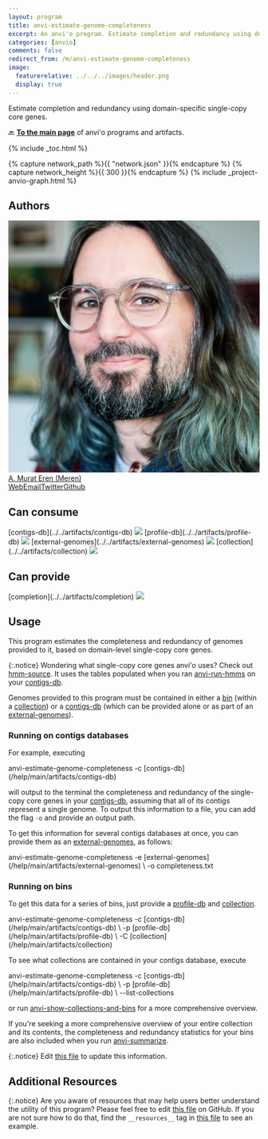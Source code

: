 ```yaml
---
layout: program
title: anvi-estimate-genome-completeness
excerpt: An anvi'o program. Estimate completion and redundancy using domain-specific single-copy core genes.
categories: [anvio]
comments: false
redirect_from: /m/anvi-estimate-genome-completeness
image:
  featurerelative: ../../../images/header.png
  display: true
---
```


Estimate completion and redundancy using domain-specific single-copy core genes.

🔙 **[To the main page](../../)** of anvi'o programs and artifacts.


{% include _toc.html %}
<div id="svg" class="subnetwork"></div>
{% capture network_path %}{{ "network.json" }}{% endcapture %}
{% capture network_height %}{{ 300 }}{% endcapture %}
{% include _project-anvio-graph.html %}


## Authors

<div class="anvio-person"><div class="anvio-person-info"><div class="anvio-person-photo"><img class="anvio-person-photo-img" src="../../images/authors/meren.jpg" /></div><div class="anvio-person-info-box"><a href="/people/meren" target="_blank"><span class="anvio-person-name">A. Murat Eren (Meren)</span></a><div class="anvio-person-social-box"><a href="http://merenlab.org" class="person-social" target="_blank"><i class="fa fa-fw fa-home"></i>Web</a><a href="mailto:a.murat.eren@gmail.com" class="person-social" target="_blank"><i class="fa fa-fw fa-envelope-square"></i>Email</a><a href="http://twitter.com/merenbey" class="person-social" target="_blank"><i class="fa fa-fw fa-twitter-square"></i>Twitter</a><a href="http://github.com/meren" class="person-social" target="_blank"><i class="fa fa-fw fa-github"></i>Github</a></div></div></div></div>



## Can consume


<p style="text-align: left" markdown="1"><span class="artifact-r">[contigs-db](../../artifacts/contigs-db) <img src="../../images/icons/DB.png" class="artifact-icon-mini" /></span> <span class="artifact-r">[profile-db](../../artifacts/profile-db) <img src="../../images/icons/DB.png" class="artifact-icon-mini" /></span> <span class="artifact-r">[external-genomes](../../artifacts/external-genomes) <img src="../../images/icons/TXT.png" class="artifact-icon-mini" /></span> <span class="artifact-r">[collection](../../artifacts/collection) <img src="../../images/icons/COLLECTION.png" class="artifact-icon-mini" /></span></p>


## Can provide


<p style="text-align: left" markdown="1"><span class="artifact-p">[completion](../../artifacts/completion) <img src="../../images/icons/CONCEPT.png" class="artifact-icon-mini" /></span></p>


## Usage


This program estimates the completeness and redundancy of genomes provided to it, based on domain-level single-copy core genes. 

{:.notice}
Wondering what single-copy core genes anvi'o uses? Check out <span class="artifact-n">[hmm-source](/help/main/artifacts/hmm-source)</span>. It uses the tables populated when you ran <span class="artifact-p">[anvi-run-hmms](/help/main/programs/anvi-run-hmms)</span> on your <span class="artifact-n">[contigs-db](/help/main/artifacts/contigs-db)</span>. 

Genomes provided to this program must be contained in either a <span class="artifact-n">[bin](/help/main/artifacts/bin)</span> (within a <span class="artifact-n">[collection](/help/main/artifacts/collection)</span>) or a <span class="artifact-n">[contigs-db](/help/main/artifacts/contigs-db)</span> (which can be provided alone or as part of an <span class="artifact-n">[external-genomes](/help/main/artifacts/external-genomes)</span>). 

### Running on contigs databases 

For example, executing 

<div class="codeblock" markdown="1">
anvi&#45;estimate&#45;genome&#45;completeness &#45;c <span class="artifact&#45;n">[contigs&#45;db](/help/main/artifacts/contigs&#45;db)</span> 
</div>

will output to the terminal the completeness and redundancy of the single-copy core genes in your <span class="artifact-n">[contigs-db](/help/main/artifacts/contigs-db)</span>, assuming that all of its contigs represent a single genome. To output this information to a file, you can add the flag `-o` and provide an output path. 

To get this information for several contigs databases at once, you can provide them as an <span class="artifact-n">[external-genomes](/help/main/artifacts/external-genomes)</span>, as follows:

<div class="codeblock" markdown="1">
anvi&#45;estimate&#45;genome&#45;completeness &#45;e <span class="artifact&#45;n">[external&#45;genomes](/help/main/artifacts/external&#45;genomes)</span> \
                                  &#45;o completeness.txt
</div>

### Running on bins 

To get this data for a series of bins, just provide a <span class="artifact-n">[profile-db](/help/main/artifacts/profile-db)</span> and <span class="artifact-n">[collection](/help/main/artifacts/collection)</span>. 

<div class="codeblock" markdown="1">
anvi&#45;estimate&#45;genome&#45;completeness &#45;c <span class="artifact&#45;n">[contigs&#45;db](/help/main/artifacts/contigs&#45;db)</span> \
                                  &#45;p <span class="artifact&#45;n">[profile&#45;db](/help/main/artifacts/profile&#45;db)</span> \
                                  &#45;C <span class="artifact&#45;n">[collection](/help/main/artifacts/collection)</span> 
</div>

To see what collections are contained in your contigs database, execute 

<div class="codeblock" markdown="1">
anvi&#45;estimate&#45;genome&#45;completeness &#45;c <span class="artifact&#45;n">[contigs&#45;db](/help/main/artifacts/contigs&#45;db)</span> \
                                  &#45;p <span class="artifact&#45;n">[profile&#45;db](/help/main/artifacts/profile&#45;db)</span> \
                                  &#45;&#45;list&#45;collections
</div>

or run <span class="artifact-p">[anvi-show-collections-and-bins](/help/main/programs/anvi-show-collections-and-bins)</span> for a more comprehensive overview. 

If you're seeking a more comprehensive overview of your entire collection and its contents, the completeness and redundancy statistics for your bins are also included when you run <span class="artifact-p">[anvi-summarize](/help/main/programs/anvi-summarize)</span>.


{:.notice}
Edit [this file](https://github.com/merenlab/anvio/tree/master/anvio/docs/programs/anvi-estimate-genome-completeness.md) to update this information.


## Additional Resources



{:.notice}
Are you aware of resources that may help users better understand the utility of this program? Please feel free to edit [this file](https://github.com/merenlab/anvio/tree/master/bin/anvi-estimate-genome-completeness) on GitHub. If you are not sure how to do that, find the `__resources__` tag in [this file](https://github.com/merenlab/anvio/blob/master/bin/anvi-interactive) to see an example.
